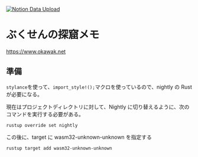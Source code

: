 [![Notion Data Upload](https://github.com/okawak/okawak_blog/actions/workflows/notion_data_upload.yml/badge.svg)](https://github.com/okawak/okawak_blog/actions/workflows/notion_data_upload.yml)

# ぶくせんの探窟メモ

https://www.okawak.net

## 準備

`stylance`を使って、`import_style!();`マクロを使っているので、nightly の Rust が必要になる。

現在はプロジェクトディレクトリに対して、Nightly に切り替えるように、次のコマンドを実行する必要がある。

```shell
rustup override set nightly
```

この後に、target に wasm32-unknown-unknown を指定する

```shell
rustup target add wasm32-unknown-unknown
```
